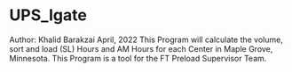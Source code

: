 # UPS_Igate

Author: Khalid Barakzai
April, 2022
This Program will calculate the volume, sort and load (SL) Hours and AM Hours for each Center in Maple Grove, Minnesota.
This Program is a tool for the FT Preload Supervisor Team.
